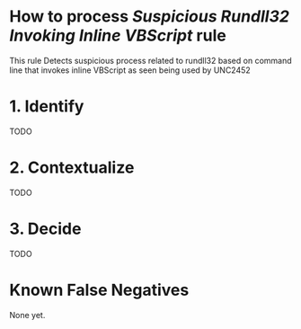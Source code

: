# How to process *Suspicious Rundll32 Invoking Inline VBScript* rule
This rule Detects suspicious process related to rundll32 based on command line that invokes inline VBScript as seen being used by UNC2452

# 1. Identify
TODO

# 2. Contextualize
TODO

# 3. Decide
TODO

# Known False Negatives
None yet.
